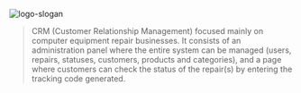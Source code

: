 ![logo-slogan](https://user-images.githubusercontent.com/15237067/150875257-3b534f91-76f3-4cf2-b929-63bd6d844e4b.png)

> CRM (Customer Relationship Management) focused mainly on computer equipment repair businesses. 
> It consists of an administration panel where the entire system can be managed (users, repairs, statuses, customers, products and categories), 
> and a page where customers can check the status of the repair(s) by entering the tracking code generated.
